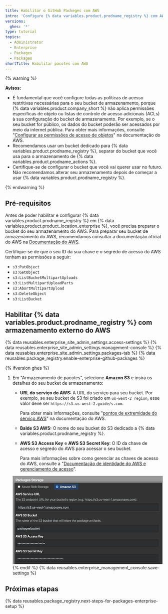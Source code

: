 ```yaml
---
title: Habilitar o GitHub Packeges com AWS
intro: 'Configure {% data variables.product.prodname_registry %} com AWS como seu armazenamento externo.'
versions:
  ghes: '*'
type: tutorial
topics:
  - Administrator
  - Enterprise
  - Packages
  - Packages
shortTitle: Habilitar pacotes com AWS
---
```


{% warning %}

**Avisos:**
- É fundamental que você configure todas as políticas de acesso restritivas necessárias para o seu bucket de armazenamento, porque {% data variables.product.company_short %} não aplica permissões específicas de objeto ou listas de controle de acesso adicionais (ACLs) à sua configuração do bucket de armazenamento. Por exemplo, se o seu bucket for público, os dados do bucket poderão ser acessados por meio da internet pública. Para obter mais informações, consulte "[Configurar as permissões de acesso de objetos](https://docs.aws.amazon.com/AmazonS3/latest/user-guide/set-permissions.html)" na documentação do AWS.
- Recomendamos usar um bucket dedicado para {% data variables.product.prodname_registry %}, separar do bucket que você usa para o armazenamento de {% data variables.product.prodname_actions %}.
- Certifique-se de configurar o bucket que você vai querer usar no futuro. Não recomendamos alterar seu armazenamento depois de começar a usar {% data variables.product.prodname_registry %}.

{% endwarning %}

## Pré-requisitos

Antes de poder habilitar e configurar {% data variables.product.prodname_registry %} em {% data variables.product.product_location_enterprise %}, você precisa preparar o bucket do seu armazenamento do AWS. Para preparar seu bucket de armazenamento do AWS, recomendamos consultar a documentação oficial do AWS na [Documentação do AWS](https://docs.aws.amazon.com/index.html).

Certifique-se de que o seu ID da sua chave e o segredo de acesso do AWS tenham as permissões a seguir:
  - `s3:PutObject`
  - `s3:GetObject`
  - `s3:ListBucketMultipartUploads`
  - `s3:ListMultipartUploadParts`
  - `s3:AbortMultipartUpload`
  - `s3:DeleteObject`
  - `s3:ListBucket`

## Habilitar {% data variables.product.prodname_registry %} com armazenamento externo do AWS

{% data reusables.enterprise_site_admin_settings.access-settings %}
{% data reusables.enterprise_site_admin_settings.management-console %}
{% data reusables.enterprise_site_admin_settings.packages-tab %}
{% data reusables.package_registry.enable-enterprise-github-packages %}

{% ifversion ghes %}
1. Em "Armazenamento de pacotes", selecione **Amazon S3** e insira os detalhes do seu bucket de armazenamento:
    - **URL do serviço do AWS:** A URL do serviço para seu bucket. Por exemplo, se seu bucket de S3 foi criado em `us-west-2 region`, esse valor deve ser `https://s3.us-west-2.guide/s.com`.

      Para obter mais informações, consulte "[pontos de extremidade do serviço AWS](https://docs.aws.amazon.com/general/latest/gr/rande.html)" na documentação do AWS.

    - **Balde S3 AWS:** O nome do seu bucket do S3 dedicado a {% data variables.product.prodname_registry %}.
    - **AWS S3 Access Key** e **AWS S3 Secret Key**: O ID da chave de acesso e segredo do AWS para acessar o seu bucket.

      Para mais informações sobre como gerenciar as chaves de acesso do AWS, consulte a "[Documentação de identidade do AWS e gerenciamento de acesso](https://docs.aws.amazon.com/iam/index.html)".

    ![Caixas de entrada para detalhes do seu bucket do AWS S3](/assets/images/help/package-registry/s3-aws-storage-bucket-details.png)
{% endif %}
{% data reusables.enterprise_management_console.save-settings %}

## Próximas etapas

{% data reusables.package_registry.next-steps-for-packages-enterprise-setup %}
